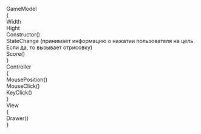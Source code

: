 GameModel<br>
{<br>
    Width<br>
    Hight<br>
    Сonstructor()<br>
    StateChange (принимает информацию о нажатии пользователя на цель.<br>
    Если да, то вызывает отрисовку)<br>
    Score()<br>
}<br>
Controller <br>
{<br>
    MousePosition()<br>
    MouseClick()<br>
    KeyClick()<br>
}<br>
View<br>
{<br>
    Drawer()<br>
}